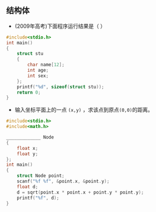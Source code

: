 ## 结构体

- (2009年高考)下面程序运行结果是（        ）

```c
#include<stdio.h>
int main()
{
    struct stu
    {
        char name[12];
        int age;
        int sex;
    };
    printf("%d", sizeof(struct stu));
    return 0;
}
```



- 输入坐标平面上的一点 `(x,y)` ，求该点到原点`(0,0)`的距离。

```c
#include<stdio.h>
#include<math.h>

_____________ Node
{
    float x;
    float y;
};
int main()
{
    struct Node point;
    scanf("%f %f", &point.x, &point.y);
    float d;
    d = sqrt(point.x * point.x + point.y * point.y);
    printf("%f", d);
}
```

